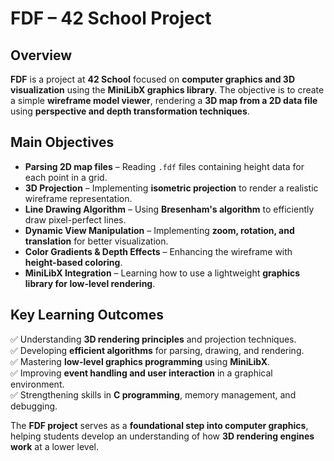 # FDF – 42 School Project

## Overview  
**FDF** is a project at **42 School** focused on **computer graphics and 3D visualization** using the **MiniLibX graphics library**. The objective is to create a simple **wireframe model viewer**, rendering a **3D map from a 2D data file** using **perspective and depth transformation techniques**.

## Main Objectives  
- **Parsing 2D map files** – Reading `.fdf` files containing height data for each point in a grid.
- **3D Projection** – Implementing **isometric projection** to render a realistic wireframe representation.
- **Line Drawing Algorithm** – Using **Bresenham's algorithm** to efficiently draw pixel-perfect lines.
- **Dynamic View Manipulation** – Implementing **zoom, rotation, and translation** for better visualization.
- **Color Gradients & Depth Effects** – Enhancing the wireframe with **height-based coloring**.
- **MiniLibX Integration** – Learning how to use a lightweight **graphics library for low-level rendering**.

## Key Learning Outcomes  
✅ Understanding **3D rendering principles** and projection techniques.  
✅ Developing **efficient algorithms** for parsing, drawing, and rendering.  
✅ Mastering **low-level graphics programming** using **MiniLibX**.  
✅ Improving **event handling and user interaction** in a graphical environment.  
✅ Strengthening skills in **C programming**, memory management, and debugging.  

The **FDF project** serves as a **foundational step into computer graphics**, helping students develop an understanding of how **3D rendering engines work** at a lower level.  
